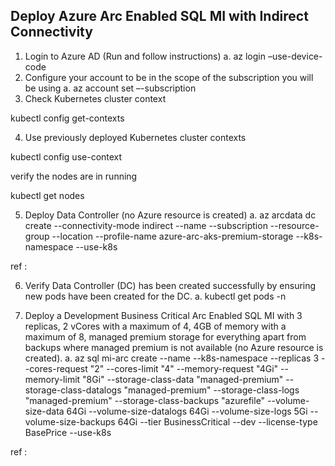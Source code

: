 ## Deploy Azure Arc Enabled SQL MI with Indirect Connectivity

1.	Login to Azure AD (Run and follow instructions)
a.	az login –use-device-code
2.	Configure your account to be in the scope of the subscription you will be using
a.	az account set –-subscription <Your Subscription>
3.	Check Kubernetes cluster context

kubectl config get-contexts

4.	Use previously deployed Kubernetes cluster contexts

kubectl config use-context <aks name>

verify the nodes are in running

kubectl get nodes


5.	Deploy Data Controller (no Azure resource is created)
a.	az arcdata dc create --connectivity-mode indirect --name <Data Controller Name e.g. arc> --subscription <Your SubscriptionId> --resource-group <RG Name> --location <Region> --profile-name azure-arc-aks-premium-storage --k8s-namespace <Namespace e.g. arc> --use-k8s

ref : 

6.	Verify Data Controller (DC) has been created successfully by ensuring new pods have been created for the DC.
a.	kubectl get pods -n <Namespace>

7.	Deploy a Development Business Critical Arc Enabled SQL MI with 3 replicas, 2 vCores with a maximum of 4, 4GB of memory with a maximum of 8, managed premium storage for everything apart from backups where managed premium is not available (no Azure resource is created).
a.	az sql mi-arc create --name <SQL MI Name> --k8s-namespace <Namespace> --replicas 3 --cores-request "2" --cores-limit "4" --memory-request "4Gi" --memory-limit "8Gi" --storage-class-data "managed-premium" --storage-class-datalogs "managed-premium" --storage-class-logs "managed-premium" --storage-class-backups "azurefile" --volume-size-data 64Gi --volume-size-datalogs 64Gi --volume-size-logs 5Gi --volume-size-backups 64Gi --tier BusinessCritical --dev --license-type BasePrice --use-k8s
 
ref :

